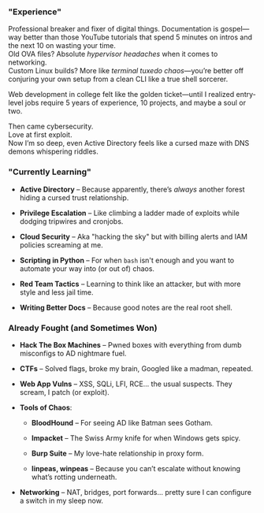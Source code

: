 ### "Experience"

Professional breaker and fixer of digital things. Documentation is gospel—way better than those YouTube tutorials that spend 5 minutes on intros and the next 10 on wasting your time.  
Old OVA files? Absolute _hypervisor headaches_ when it comes to networking.  
Custom Linux builds? More like _terminal tuxedo chaos_—you’re better off conjuring your own setup from a clean CLI like a true shell sorcerer.

Web development in college felt like the golden ticket—until I realized entry-level jobs require 5 years of experience, 10 projects, and maybe a soul or two.

Then came cybersecurity.  
Love at first exploit.  
Now I’m so deep, even Active Directory feels like a cursed maze with DNS demons whispering riddles.

### "Currently Learning"

- **Active Directory** – Because apparently, there’s _always_ another forest hiding a cursed trust relationship.
    
- **Privilege Escalation** – Like climbing a ladder made of exploits while dodging tripwires and cronjobs.
    
- **Cloud Security** – Aka "hacking the sky" but with billing alerts and IAM policies screaming at me.
    
- **Scripting in Python** – For when `bash` isn't enough and you want to automate your way into (or out of) chaos.
    
- **Red Team Tactics** – Learning to think like an attacker, but with more style and less jail time.
    
- **Writing Better Docs** – Because good notes are the real root shell.

### **Already Fought (and Sometimes Won)**

- **Hack The Box Machines** – Pwned boxes with everything from dumb misconfigs to AD nightmare fuel.
    
- **CTFs** – Solved flags, broke my brain, Googled like a madman, repeated.
    
- **Web App Vulns** – XSS, SQLi, LFI, RCE... the usual suspects. They scream, I patch (or exploit).
    
- **Tools of Chaos**:
    
    - **BloodHound** – For seeing AD like Batman sees Gotham.
        
    - **Impacket** – The Swiss Army knife for when Windows gets spicy.
        
    - **Burp Suite** – My love-hate relationship in proxy form.
        
    - **linpeas, winpeas** – Because you can’t escalate without knowing what’s rotting underneath.
        
- **Networking** – NAT, bridges, port forwards... pretty sure I can configure a switch in my sleep now.
